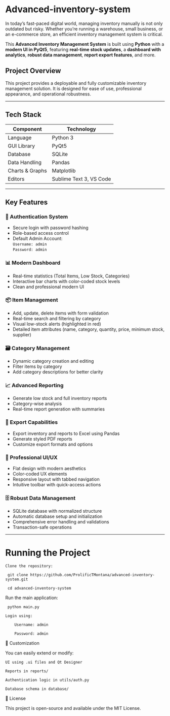# Advanced-inventory-system

In today’s fast-paced digital world, managing inventory manually is not only outdated but risky. Whether you’re running a warehouse, small business, or an e-commerce store, an efficient inventory management system is critical.

This **Advanced Inventory Management System** is built using **Python** with a **modern UI in PyQt5**, featuring **real-time stock updates**, a **dashboard with analytics**, **robust data management**, **report export features**, and more.

## Project Overview

This project provides a deployable and fully customizable inventory management solution. It is designed for ease of use, professional appearance, and operational robustness.

---

## Tech Stack

| Component        | Technology      |
|------------------|-----------------|
| Language          | Python 3        |
| GUI Library       | PyQt5           |
| Database          | SQLite          |
| Data Handling     | Pandas          |
| Charts & Graphs   | Matplotlib      |
| Editors           | Sublime Text 3, VS Code |

---

## Key Features

### 🔐 Authentication System
- Secure login with password hashing
- Role-based access control
- Default Admin Account:  
  `Username: admin`  
  `Password: admin`

### 📊 Modern Dashboard
- Real-time statistics (Total Items, Low Stock, Categories)
- Interactive bar charts with color-coded stock levels
- Clean and professional modern UI

### 📦 Item Management
- Add, update, delete items with form validation
- Real-time search and filtering by category
- Visual low-stock alerts (highlighted in red)
- Detailed item attributes (name, category, quantity, price, minimum stock, supplier)

### 🗃️ Category Management
- Dynamic category creation and editing
- Filter items by category
- Add category descriptions for better clarity

### 📈 Advanced Reporting
- Generate low stock and full inventory reports
- Category-wise analysis
- Real-time report generation with summaries

### 💾 Export Capabilities
- Export inventory and reports to Excel using Pandas
- Generate styled PDF reports
- Customize export formats and options

### 🎨 Professional UI/UX
- Flat design with modern aesthetics
- Color-coded UX elements
- Responsive layout with tabbed navigation
- Intuitive toolbar with quick-access actions

### 🗄️ Robust Data Management
- SQLite database with normalized structure
- Automatic database setup and initialization
- Comprehensive error handling and validations
- Transaction-safe operations

---

# Running the Project

    Clone the repository:

     git clone https://github.com/ProlificTMontana/advanced-inventory-system.git

     cd advanced-inventory-system

   Run the main application:

     python main.py

    Login using:

        Username: admin

        Password: admin

📝 Customization

You can easily extend or modify:

    UI using .ui files and Qt Designer

    Reports in reports/

    Authentication logic in utils/auth.py

    Database schema in database/

📄 License

This project is open-source and available under the MIT License.


